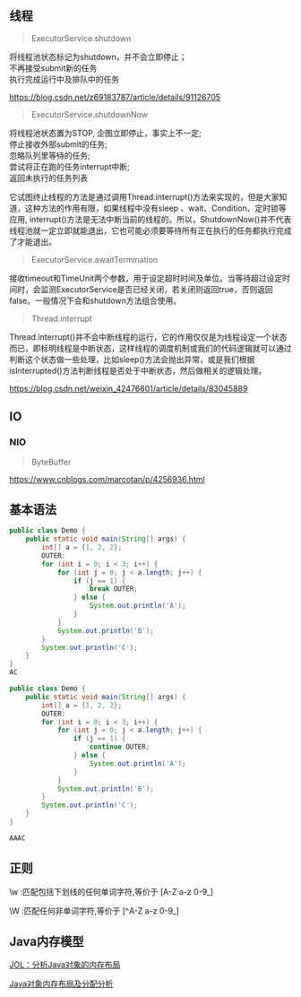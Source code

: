 
## 线程

> ExecutorService.shutdown

将线程池状态标记为shutdown，并不会立即停止；</br>
不再接受submit新的任务</br>
执行完成运行中及排队中的任务

https://blog.csdn.net/z69183787/article/details/91126705

> ExecutorService.shutdownNow

将线程池状态置为STOP, 企图立即停止，事实上不一定;</br>
停止接收外部submit的任务;</br>
忽略队列里等待的任务;</br>
尝试将正在跑的任务interrupt中断;</br>
返回未执行的任务列表</br>

它试图终止线程的方法是通过调用Thread.interrupt()方法来实现的，但是大家知道，这种方法的作用有限，如果线程中没有sleep 、wait、Condition、定时锁等应用, interrupt()方法是无法中断当前的线程的。所以，ShutdownNow()并不代表线程池就一定立即就能退出，它也可能必须要等待所有正在执行的任务都执行完成了才能退出。

> ExecutorService.awaitTermination

接收timeout和TimeUnit两个参数，用于设定超时时间及单位。当等待超过设定时间时，会监测ExecutorService是否已经关闭，若关闭则返回true，否则返回false。一般情况下会和shutdown方法组合使用。

> Thread.interrupt

Thread.interrupt()并不会中断线程的运行，它的作用仅仅是为线程设定一个状态而已，即标明线程是中断状态，这样线程的调度机制或我们的代码逻辑就可以通过判断这个状态做一些处理，比如sleep()方法会抛出异常，或是我们根据isInterrupted()方法判断线程是否处于中断状态，然后做相关的逻辑处理。

https://blog.csdn.net/weixin_42476601/article/details/83045889

> 

## IO

### NIO

> ByteBuffer

https://www.cnblogs.com/marcotan/p/4256936.html

## 基本语法



```java
public class Demo {
    public static void main(String[] args) {
        int[] a = {1, 2, 2};
        OUTER:
        for (int i = 0; i < 3; i++) {
            for (int j = 0; j < a.length; j++) {
                if (j == 1) {
                    break OUTER;
                } else {
                    System.out.println('A');
                }
            }
            System.out.println('B');
        }
        System.out.println('C');
    }
}
AC

public class Demo {
    public static void main(String[] args) {
        int[] a = {1, 2, 2};
        OUTER:
        for (int i = 0; i < 3; i++) {
            for (int j = 0; j < a.length; j++) {
                if (j == 1) {
                    continue OUTER;
                } else {
                    System.out.println('A');
                }
            }
            System.out.println('B');
        }
        System.out.println('C');
    }
}

AAAC
```

## 正则

\w :匹配包括下划线的任何单词字符,等价于 [A-Z a-z 0-9_]

\W :匹配任何非单词字符,等价于 [^A-Z a-z 0-9_]

## Java内存模型

[JOL：分析Java对象的内存布局](https://www.cnblogs.com/r1-12king/p/15943061.html)

[Java对象内存布局及分配分析](https://zhuanlan.zhihu.com/p/501810111)
